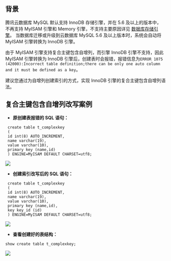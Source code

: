 
## 背景
腾讯云数据库 MySQL 默认支持 InnoDB 存储引擎，并在 5.6 及以上的版本中，不再支持 MyISAM 引擎和 Memory 引擎，不支持主要原因详见 [数据库存储引擎](https://cloud.tencent.com/document/product/236/9535)。
当数据库迁移或升级到云数据库 MySQL 5.6 及以上版本时，系统会自动将 MyISAM 引擎转换为 InnoDB 引擎。

由于 MyISAM 引擎支持复合主键包含自增列，而引擎 InnoDB 引擎不支持，因此 MyISAM 引擎转换为 InnoDB 引擎后，创建表时会报错，报错信息为`ERROR 1075 (42000):Incorrect table definition;there can be only one auto column and it must be defined as a key`。

建议您通过为自增列创建索引的方式，实现 InnoDB 引擎的复合主键包含自增列语法。

## 复合主键包含自增列改写案例
- **原创建表报错的 SQL 语句：**
```
 create table t_complexkey
 ( 
 id int(8) AUTO_INCREMENT, 
 name varchar(19), 
 value varchar(10), 
 primary key (name,id)
 ) ENGINE=MyISAM DEFAULT CHARSET=utf8;
```
![](https://main.qcloudimg.com/raw/4ff00d33bc2d14b0a229dae99ab40b5d.png)
- **创建索引改写后的 SQL 语句：**
```
 create table t_complexkey
 ( 
 id int(8) AUTO_INCREMENT, 
 name varchar(19), 
 value varchar(10), 
 primary key (name,id),
 key key_id (id)
 ) ENGINE=MyISAM DEFAULT CHARSET=utf8;
```
![](https://main.qcloudimg.com/raw/34925406c1d5c36a7357f1735342907b.png)
- **查看创建好的表结构：**
```
show create table t_complexkey;
```
![](https://main.qcloudimg.com/raw/8509780314f54ecebe54283c579b49f8.png)

